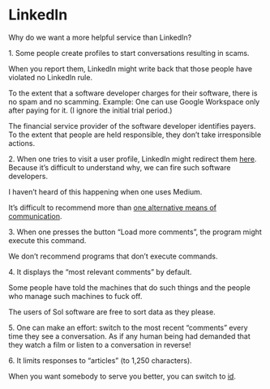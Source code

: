 # LinkedIn

Why do we want a more helpful service than LinkedIn?

1\. Some people create profiles to start conversations resulting in scams.

When you report them, LinkedIn might write back that those people have violated no LinkedIn rule.

To the extent that a software developer charges for their software, there is no spam and no scamming. Example: One can use Google Workspace only after paying for it. (I ignore the initial trial period.)

The financial service provider of the software developer identifies payers. To the extent that people are held responsible, they don’t take irresponsible actions.

2\. When one tries to visit a user profile, LinkedIn might redirect them [here](https://www.linkedin.com/in/unavailable). Because it’s difficult to understand why, we can fire such software developers.

I haven’t heard of this happening when one uses Medium.

It’s difficult to recommend more than [one alternative means of communication](https://medium.com/sol-id).

3\. When one presses the button “Load more comments”, the program might execute this command.

We don’t recommend programs that don’t execute commands.

4\. It displays the “most relevant comments” by default.

Some people have told the machines that do such things and the people who manage such machines to fuck off.

The users of Sol software are free to sort data as they please.

5\. One can make an effort: switch to the most recent “comments” every time they see a conversation. As if any human being had demanded that they watch a film or listen to a conversation in reverse!

6\. It limits responses to “articles” (to 1,250 characters).

When you want somebody to serve you better, you can switch to [id](https://medium.com/sol-id).